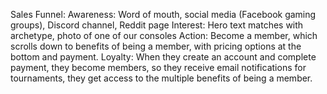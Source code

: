 Sales Funnel:
Awareness: Word of mouth, social media (Facebook gaming groups), Discord channel, Reddit page
Interest: Hero text matches with archetype, photo of one of our consoles
Action: Become a member, which scrolls down to benefits of being a member, with pricing options at the bottom and payment.
Loyalty: When they create an account and complete payment, they become members, so they receive email notifications for tournaments, they get access to the multiple benefits of being a member.
